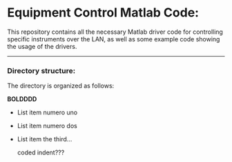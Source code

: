 Equipment Control Matlab Code:
==============================
This repository contains all the necessary Matlab driver code for controlling specific instruments over the LAN, as well as some example code showing the usage of the drivers.
- - - - - - - - - - - - - - - - - - - - - - - - - - - - - -  

### Directory structure:
The directory is organized as follows:



**BOLDDDD**

- List item numero uno
- List item numero dos
- List item the third…

	coded indent???